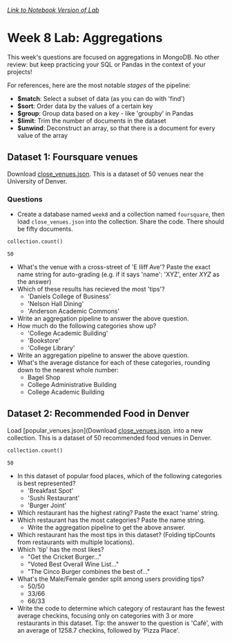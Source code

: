 _[Link to Notebook Version of Lab](https://github.com/organisciak/Scripting-Course/blob/master/labs/08-aggregations.ipynb)_


# Week 8 Lab: Aggregations

This week's questions are focused on aggregations in MongoDB. No other review: but keep practicing your SQL or Pandas in the context of your projects!

For references, here are the most notable *stages* of the pipeline:

- **\$match**: Select a subset of data (as you can do with 'find')
- **\$sort**: Order data by the values of a certain key
- **\$group**: Group data based on a key - like 'groupby' in Pandas
- **\$limit**: Trim the number of documents in the dataset
- **\$unwind**: Deconstruct an array, so that there is a document for every value of the array

## Dataset 1: Foursquare venues

Download [close_venues.json](https://raw.githubusercontent.com/organisciak/Scripting-Course/master/data/close_venues.json). This is a dataset of 50 venues near the University of Denver.

### Questions

- Create a database named `week8` and a collection named `foursquare`, then load `close_venues.json` into the collection. Share the code. There should be fifty documents.


```python
collection.count()
```




    50



- What's the venue with a cross-street of 'E Iliff Ave'? Paste the exact name string for auto-grading (e.g. if it says 'name': 'XYZ', enter *XYZ* as the answer)
- Which of these results has recieved the most 'tips'?
    - 'Daniels College of Business'
    - 'Nelson Hall Dining'
    - 'Anderson Academic Commons'
- Write an aggregation pipeline to answer the above question.
- How much do the following categories show up?
    - 'College Academic Building'
    - 'Bookstore'
    - 'College Library'
- Write an aggregation pipeline to answer the above question.
- What's the average distance for each of these categories, rounding down to the nearest whole number:
  - Bagel Shop
  - College Administrative Building
  - College Academic Building

## Dataset 2: Recommended Food in Denver

Load [popular_venues.json](Download [close_venues.json](https://raw.githubusercontent.com/organisciak/Scripting-Course/master/data/popular_venues.json). into a new collection. This is a dataset of 50 recommended food venues in Denver.


```python
collection.count()
```




    50



- In this dataset of popular food places, which of the following categories is best represented?
    - 'Breakfast Spot'
    - 'Sushi Restaurant'
    - 'Burger Joint'
- Which restaurant has the highest rating? Paste the exact 'name' string.
- Which restaurant has the most categories? Paste the name string.
  - Write the aggregation pipeline to get the above answer.
- Which restaurant has the most tips in this dataset? (Folding tipCounts from restaurants with multiple locations).
- Which 'tip' has the most likes?
    - "Get the Cricket Burger..."
    - "Voted Best Overall Wine List..."
    - "The Cinco Burger combines the best of..."
- What's the Male/Female gender split among users providing tips?
    - 50/50
    - 33/66
    - 66/33
- Write the code to determine which category of restaurant has the fewest average checkins, focusing only on categories with 3 or more restaurants in this dataset. Tip: the answer to the question is 'Café', with an average of 1258.7 checkins, followed by 'Pizza Place'.
